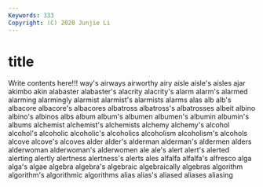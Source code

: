 ```yaml
---
Keywords: 333
Copyright: (C) 2020 Junjie Li
---
```


# title

Write contents here!!!
way's 
airways 
airworthy 
airy 
aisle 
aisle's 
aisles 
ajar
akimbo 
akin 
alabaster 
alabaster's 
alacrity 
alacrity's 
alarm 
alarm's 
alarmed 
alarming
alarmingly 
alarmist 
alarmist's 
alarmists 
alarms 
alas 
alb 
alb's 
albacore 
albacore's
albacores 
albatross 
albatross's 
albatrosses 
albeit 
albino 
albino's 
albinos 
albs 
album
album's 
albumen 
albumen's 
albumin 
albumin's 
albums 
alchemist 
alchemist's 
alchemists 
alchemy
alchemy's 
alcohol 
alcohol's 
alcoholic 
alcoholic's 
alcoholics 
alcoholism 
alcoholism's 
alcohols 
alcove
alcove's 
alcoves 
alder 
alder's 
alderman 
alderman's 
aldermen 
alders 
alderwoman 
alderwoman's
alderwomen 
ale 
ale's 
alert 
alert's 
alerted 
alerting 
alertly 
alertness 
alertness's
alerts 
ales 
alfalfa 
alfalfa's 
alfresco 
alga 
alga's 
algae 
algebra 
algebra's
algebraic 
algebraically 
algebras 
algorithm 
algorithm's 
algorithmic 
algorithms 
alias 
alias's 
aliased
aliases 
aliasing 
